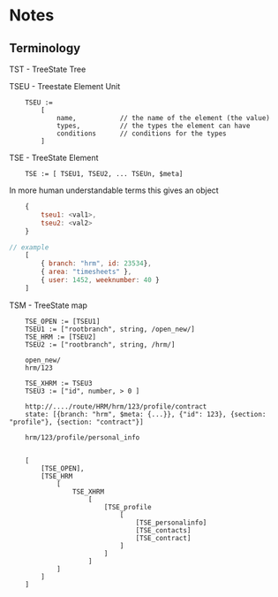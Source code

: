 # Notes

## Terminology

TST - TreeState Tree

TSEU - Treestate Element Unit

```
    TSEU :=
		[ 
			name, 			// the name of the element (the value)
			types, 			// the types the element can have
			conditions		// conditions for the types
		]
```

TSE - TreeState Element

```
    TSE := [ TSEU1, TSEU2, ... TSEUn, $meta]
```

In more human understandable terms this gives an object

```Javascript
    {
        tseu1: <val1>,             
        tseu2: <val2>
    }

// example
    [
        { branch: "hrm", id: 23534},
        { area: "timesheets" },
        { user: 1452, weeknumber: 40 }
    ]
```

TSM - TreeState map

```
    TSE_OPEN := [TSEU1]
    TSEU1 := ["rootbranch", string, /open_new/]    
    TSE_HRM := [TSEU2]
    TSEU2 := ["rootbranch", string, /hrm/]    
    
    open_new/
    hrm/123

    TSE_XHRM := TSEU3
    TSEU3 := ["id", number, > 0 ]

    http://..../route/HRM/hrm/123/profile/contract
    state: [{branch: "hrm", $meta: {...}}, {"id": 123}, {section: "profile"}, {section: "contract"}]

    hrm/123/profile/personal_info


    [
        [TSE_OPEN],
        [TSE_HRM 
            [
                TSE_XHRM
                    [
                        [TSE_profile
                            [
                                [TSE_personalinfo]
                                [TSE_contacts]
                                [TSE_contract]
                            ]
                        ]
                    ]
            ]
        ]
    ]



```
